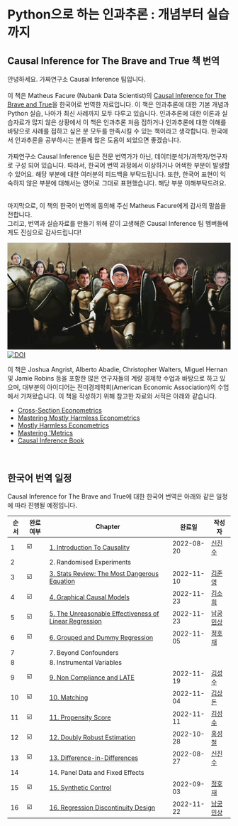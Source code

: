 # Python으로 하는 인과추론 : 개념부터 실습까지

## Causal Inference for The Brave and True 책 번역 

안녕하세요. 가짜연구소 Causal Inference 팀입니다.   
<br> 
이 책은 Matheus Facure (Nubank Data Scientist)의 [Causal Inference for The Brave and True](https://matheusfacure.github.io/python-causality-handbook/landing-page.html)을 한국어로 번역한 자료입니다. 이 책은 인과추론에 대한 기본 개념과 Python 실습, 나아가 최신 사례까지 모두 다루고 있습니다. 인과추론에 대한 이론과 실습자료가 많지 않은 상황에서 이 책은 인과추론 처음 접하거나 인과추론에 대한 이해를 바탕으로 사례를 접하고 싶은 분 모두를 만족시킬 수 있는 책이라고 생각합니다. 한국에서 인과추론을 공부하시는 분들께 많은 도움이 되었으면 좋겠습니다.   
<br>
가짜연구소 Causal Inference 팀은 전문 번역가가 아닌, 데이터분석가/과학자/연구자로 구성 되어 있습니다. 따라서, 한국어 번역 과정에서 이상하거나 어색한 부분이 발생할 수 있어요. 해당 부분에 대한 여러분의 피드백을 부탁드립니다. 또한, 한국어 표현이 익숙하지 않은 부분에 대해서는 영어로 그대로 표현했습니다. 해당 부분 이해부탁드려요. 

<br>
마지막으로, 이 책의 한국어 번역에 동의해 주신 Matheus Facure에게 감사의 말씀을 전합니다.<br>
그리고, 번역과 실습자료를 만들기 위해 같이 고생해준 Causal Inference 팀 멤버들에게도 진심으로 감사드립니다!   
<br>

![img](data/img/brave-and-true.png)
[![DOI](https://zenodo.org/badge/255903310.svg)](https://zenodo.org/badge/latestdoi/255903310)


이 책은 Joshua Angrist, Alberto Abadie, Christopher Walters, Miguel Hernan 및 Jamie Robins 등을 포함한 많은 연구자들의 계량 경제학 수업과 바탕으로 하고 있으며, 대부분의 아이디어는 전미경제학회(American Economic Association)의 수업에서 가져왔습니다. 이 책을 작성하기 위해 참고한 자료와 서적은 아래와 같습니다.   

* [Cross-Section Econometrics](https://www.aeaweb.org/conference/cont-ed/2017-webcasts)
* [Mastering Mostly Harmless Econometrics](https://www.aeaweb.org/conference/cont-ed/2020-webcasts)
* [Mostly Harmless Econometrics](https://www.mostlyharmlesseconometrics.com/)
* [Mastering 'Metrics](https://www.masteringmetrics.com/)
* [Causal Inference Book](https://www.hsph.harvard.edu/miguel-hernan/causal-inference-book/)

<br>

## 한국어 번역 일정 

Causal Inference for The Brave and True에 대한 한국어 번역은 아래와 같은 일정에 따라 진행될 예정입니다. 

| 순서 | 완료여부 | Chapter | 완료일 | 작성자 |
| ------ | -- |----------- |------|------|
| 1 | ☑️ | [1. Introduction To Causality](https://github.com/TeamCausality/Causal-Inference-with-Python/blob/main/01-Introduction-To-Causality.ipynb) | 2022-08-20 | [신진수](https://github.com/jsshin2019)
| 2 |  | 2. Randomised Experiments | | |
| 3 | ☑️ | [3. Stats Review: The Most Dangerous Equation](https://github.com/CausalInferenceLab/Causal-Inference-with-Python/blob/main/03%20-%20Stats%20Review%20The%20Most%20Dangerous%20Equation.ipynb) | 2022-11-10 | [김준영](https://github.com/CptAswadu) |
| 4 | ☑️ | [4. Graphical Causal Models](https://github.com/CausalInferenceLab/Causal-Inference-with-Python/blob/main/04-Graphical-Causal-Models.ipynb) | 2022-11-23 | [김소희](https://github.com/soheekim911) |
| 5 | ☑️ | [5. The Unreasonable Effectiveness of Linear Regression](https://github.com/CausalInferenceLab/Causal-Inference-with-Python/blob/main/05-The-Unreasonable-Effectiveness-of-Linear-Regression.ipynb) | 2022-11-23 | [남궁민상](https://github.com/wholmesian) |
| 6 | ☑️ | [6. Grouped and Dummy Regression](https://github.com/CausalInferenceLab/Causal-Inference-with-Python/blob/main/06-Grouped-and-Dummy-Regression.ipynb) | 2022-11-05 | [정호재](https://github.com/wjdghwo) |
| 7 |  | 7. Beyond Confounders | | |
| 8 |  | 8. Instrumental Variables | | |
| 9 | ☑️ | [9. Non Compliance and LATE](https://github.com/CausalInferenceLab/Causal-Inference-with-Python/blob/main/09-Non-Compliance-and-LATE.ipynb) | 2022-11-19 | [김성수](https://github.com/fenzhantw) |
| 10 | ☑️ | [10. Matching](https://github.com/CausalInferenceLab/Causal-Inference-with-Python/blob/main/10-Matching.ipynb) | 2022-11-04 | [김상돈](https://github.com/SANGDONKIM) 
| 11 | ☑️ | [11. Propensity Score](https://github.com/CausalInferenceLab/Causal-Inference-with-Python/blob/main/11-Propensity%20Score.ipynb) | 2022-11-11 | [김성수](https://github.com/fenzhantw) |
| 12 | ☑️ | [12. Doubly Robust Estimation](https://github.com/CausalInferenceLab/Causal-Inference-with-Python/blob/main/12-Doubly-Robust-Estimation.ipynb) | 2022-10-28 | [홍성철](https://github.com/chulhongsung) |
| 13 | ☑️ | [13. Difference-in-Differences](https://github.com/TeamCausality/Causal-Inference-with-Python/blob/main/13-Difference-in-Differences.ipynb) | 2022-08-27 | [신진수](https://github.com/jsshin2019) |
| 14 |  | 14. Panel Data and Fixed Effects | | |
| 15 | ☑️ | [15. Synthetic Control](https://github.com/TeamCausality/Causal-Inference-with-Python/blob/main/15-Synthetic-Control.ipynb) | 2022-09-03 | [정호재](https://github.com/wjdghwo)
| 16 | ☑️ | [16. Regression Discontinuity Design](https://github.com/CausalInferenceLab/Causal-Inference-with-Python/blob/main/16-Regression-Discontinuity-Design.ipynb) | 2022-11-22 | [남궁민상](https://github.com/wholmesian) |

<br>
